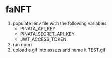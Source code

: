 # faNFT

1. populate .env file with the following variables
    - PINATA_API_KEY
    - PINATA_SECRET_API_KEY
    - JWT_ACCESS_TOKEN
2. run npm i
3. upload a gif into assets and name it TEST.gif

